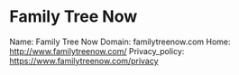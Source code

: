 
# Family Tree Now

Name: Family Tree Now
Domain: familytreenow.com
Home: http://www.familytreenow.com/
Privacy_policy: https://www.familytreenow.com/privacy
